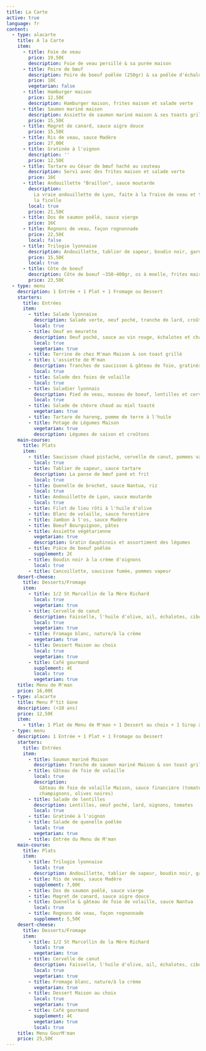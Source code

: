 ```yaml
---
title: La Carte
active: true
language: fr
content:
  - type: alacarte
    title: A la Carte
    item:
      - title: Foie de veau
        price: 19,50€
        description: Foie de veau persillé & sa purée maison
      - title: Poire de bœuf
        description: Poire de boeuf poêlée (250gr) & sa poêlée d'échalotes
        price: 18€
        vegetarian: false
      - title: Hamburger maison
        price: 12,50€
        description: Hamburger maison, frites maison et salade verte
      - title: Saumon mariné maison
        description: Assiette de saumon mariné maison & ses toasts grillés, salade verte
        price: 15,50€
      - title: Magret de canard, sauce aigre douce
        price: 15,50€
      - title: Ris de veau, sauce Madère
        price: 27,00€
      - title: Gratinée à l'oignon
        description: ''
        price: 12,50€
      - title: Tartare ou César de bœuf haché au couteau
        description: Servi avec des frites maison et salade verte
        price: 16€
      - title: Andouillette "Braillon", sauce moutarde
        description:
          La vraie andouillette de Lyon, faite à la fraise de veau et tirée à
          la ficelle
        local: true
        price: 21,50€
      - title: Dos de saumon poêlé, sauce vierge
        price: 16€
      - title: Rognons de veau, façon rognonnade
        price: 22,50€
        local: false
      - title: Trilogie lyonnaise
        description: Andouillette, tablier de sapeur, boudin noir, garniture
        price: 15,50€
        local: true
      - title: Côte de boeuf
        description: Côte de boeuf ~350-400gr, os à moelle, frites maison
        price: 23,50€
  - type: menu
    description: 1 Entrée + 1 Plat + 1 Fromage ou Dessert
    starters:
      title: Entrées
      item:
        - title: Salade lyonnaise
          description: Salade verte, oeuf poché, tranche de lard, croûtons
          local: true
        - title: Oeuf en meurette
          description: Oeuf poché, sauce au vin rouge, échalotes et champignons
          local: true
          vegetarian: true
        - title: Terrine de chez M'man Maison & son toast grillé
        - title: L'assiette de M'man
          description: Tranches de saucisson & gâteau de foie, gratinés au four
          local: true
        - title: Salade des foies de volaille
          local: true
        - title: Saladier lyonnais
          description: Pied de veau, museau de boeuf, lentilles et cervelas
          local: true
        - title: Salade de chèvre chaud au miel toasté
          vegetarian: true
        - title: Tartare de hareng, pomme de terre à l'huile
        - title: Potage de Légumes Maison
          vegetarian: true
          description: Légumes de saison et croûtons
    main-course:
      title: Plats
      item:
        - title: Saucisson chaud pistaché, cervelle de canut, pommes vapeurs
          local: true
        - title: Tablier de sapeur, sauce tartare
          description: La panse de bœuf pané et frit
          local: true
        - title: Quenelle de brochet, sauce Nantua, riz
          local: true
        - title: Andouillette de Lyon, sauce moutarde
          local: true
        - title: Filet de lieu rôti à l'huile d'olive
        - title: Blanc de volaille, sauce forestière
        - title: Jambon à l'os, sauce Madère
        - title: Boeuf Bourguignon, pâtes
        - title: Assiette végétarienne
          vegetarian: true
          description: Gratin dauphinois et assortiment des légumes
        - title: Pièce de boeuf poêlée
          supplement: 2€
        - title: Boudin noir à la crème d'oignons
          local: true
        - title: Cancoillotte, saucisse fumée, pommes vapeur
    desert-cheese:
      title: Desserts/Fromage
      item:
        - title: 1/2 St Marcellin de la Mère Richard
          local: true
          vegetarian: true
        - title: Cervelle de canut
          description: Faisselle, l'huile d'olive, ail, échalotes, ciboulette
          local: true
          vegetarian: true
        - title: Fromage blanc, nature/à la crème
          vegetarian: true
        - title: Dessert Maison au choix
          local: true
          vegetarian: true
        - title: Café gourmand
          supplement: 4€
          local: true
          vegetarian: true
    title: Menu de M'man
    price: 16,00€
  - type: alacarte
    title: Menu P'tit Gone
    description: (<10 ans)
    price: 12,50€
    item:
      - title: 1 Plat de Menu de M'man + 1 Dessert au choix + 1 Sirop à l'eau
  - type: menu
    description: 1 Entrée + 1 Plat + 1 Fromage ou Dessert
    starters:
      title: Entrées
      item:
        - title: Saumon mariné Maison
          description: Tranche de saumon mariné Maison & son toast grillé
        - title: Gâteau de foie de volaille
          local: true
          description:
            Gâteau de foie de volaille Maison, sauce financière (tomates,
            champignons, olives noires)
        - title: Salade de lentilles
          description: Lentilles, oeuf poché, lard, oignons, tomates
          local: true
        - title: Gratinée à l'oignon
        - title: Salade de quenelle poêlée
          local: true
          vegetarian: true
        - title: Entrée du Menu de M'man
    main-course:
      title: Plats
      item:
        - title: Trilogie lyonnaise
          local: true
          description: Andouillette, tablier de sapeur, boudin noir, garniture
        - title: Ris de veau, sauce Madère
          supplement: 7,00€
        - title: Dos de saumon poêlé, sauce vierge
        - title: Magret de canard, sauce aigre douce
        - title: Quenelle & gâteau de foie de volaille, sauce Nantua
          local: true
        - title: Rognons de veau, façon rognonnade
          supplement: 5,50€
    desert-cheese:
      title: Desserts/Fromage
      item:
        - title: 1/2 St Marcellin de la Mère Richard
          local: true
          vegetarian: true
        - title: Cervelle de canut
          description: Faisselle, l'huile d'olive, ail, échalotes, ciboulette
          local: true
          vegetarian: true
        - title: Fromage blanc, nature/à la crème
          vegetarian: true
        - title: Dessert Maison au choix
          local: true
          vegetarian: true
        - title: Café gourmand
          supplement: 4€
          vegetarian: true
          local: true
    title: Menu GourM'man
    price: 25,50€
---
```

